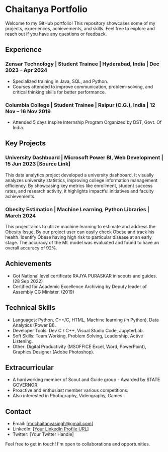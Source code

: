 
# Chaitanya Portfolio

Welcome to my GitHub portfolio! This repository showcases some of my projects, experiences, achievements, and skills. Feel free to explore and reach out if you have any questions or feedback.

## Experience

### Zensar Technology | Student Trainee | Hyderabad, India | Dec 2023 – Apr 2024

- Specialized training in Java, SQL, and Python.
- Courses attended to improve communication, problem-solving, and critical thinking skills for better performance.

### Columbia College | Student Trainee | Raipur (C.G.), India | 12 Nov – 16 Nov 2019

- Attended 5 days Inspire Internship Program Organized by DST, Govt. Of India.

## Key Projects

### University Dashboard | Microsoft Power BI, Web Development | 15 Jun 2023 [Source Link]

This data analytics project developed a university dashboard. It visually analyzes university statistics, improving college information management efficiency. By showcasing key metrics like enrollment, student success rates, and research activity, it highlights impactful initiatives and faculty achievements.

### Obesity Estimation | Machine Learning, Python Libraries | March 2024

This project aims to utilize machine learning to estimate and address the Obesity Issue. By our project user can easily check Obese and track his health. Identify Obese having high risk to particular disease at an early stage. The accuracy of the ML model was evaluated and found to have an overall accuracy of 92%.

## Achievements

- Got National level certificate RAJYA PURASKAR in scouts and guides. (28 Sep 2022)
- Certified for Academic Excellence Archiving by Deputy leader of Assembly CG Minister. (2019)

## Technical Skills

- Languages: Python, C++/C, HTML, Machine learning (in Python), Data Analytics (Power BI).
- Developer Tools: Dev C / C++, Visual Studio Code, JupyterLab.
- Soft Skills: Team Working, Problem Solving, Leadership, Active Listening.
- Other: Digital Productivity (MSOFFICE Excel, Word, PowerPoint), Graphics Designer (Adobe Photoshop).

## Extracurricular

- A hardworking member of Scout and Guide group - Awarded by STATE GOVERNOR.
- Proactive and enthusiast member various competitions.
- Also interested in Photography, Videography, Games.

## Contact

- Email: [mr.chaitanyasingh@gmail.com]
- LinkedIn: [[Your LinkedIn Profile URL](https://www.linkedin.com/in/chaitanyasingh-)]
- Twitter: [Your Twitter Handle]

Feel free to get in touch! I'm open to collaborations and opportunities.
